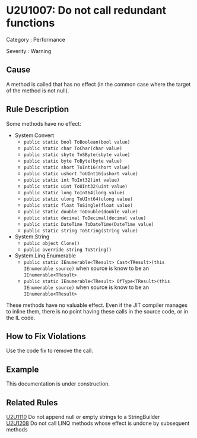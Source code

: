 # U2U1007: Do not call redundant functions

Category : Performance

Severity : Warning

## Cause

A method is called that has no effect (in the common case where the target of the method is not null).

## Rule Description

Some methods have no effect:

- System.Convert
  - `public static bool ToBoolean(bool value)`
  - `public static char ToChar(char value)`
  - `public static sbyte ToSByte(sbyte value)`
  - `public static byte ToByte(byte value)`
  - `public static short ToInt16(short value)`
  - `public static ushort ToUInt16(ushort value)`
  - `public static int ToInt32(int value)`
  - `public static uint ToUInt32(uint value)`
  - `public static long ToInt64(long value)`
  - `public static ulong ToUInt64(ulong value)`
  - `public static float ToSingle(float value)`
  - `public static double ToDouble(double value)`
  - `public static decimal ToDecimal(decimal value)`
  - `public static DateTime ToDateTime(DateTime value)`
  - `public static string ToString(string value)`
- System.String
  - `public object Clone()`
  - `public override string ToString()`
- System.Linq.Enumerable
  - `public static IEnumerable<TResult> Cast<TResult>(this IEnumerable source)` when source is know to be an `IEnumerable<TResult>`
  - `public static IEnumerable<TResult> OfType<TResult>(this IEnumerable source)` when source is know to be an `IEnumerable<TResult>`

These methods have no valuable effect. Even if the JIT compiler manages to inline them, there is no point having these calls
in the source code, or in the IL code.

## How to Fix Violations

Use the code fix to remove the call.

## Example

This documentation is under construction.

## Related Rules

[U2U1110](U2U1110.md) Do not append null or empty strings to a StringBuilder  
[U2U1208](U2U1208.md) Do not call LINQ methods whose effect is undone by subsequent methods